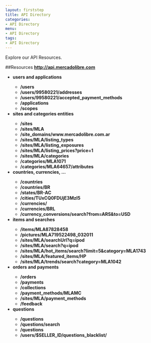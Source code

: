 ```yaml
---
layout: firststep
title: API Directory
categories: 
- API Directory
menu:
- API Directory
tags: 
- API Directory
---
```



Explore our API Resources.

##Resources
<strong>http://api.mercadolibre.com<strong>
<ul >
  <li>users and applications</li>
  <ul  class='ch-list parameters'>
    <li>/users</li>
    <li>/users/99580221/addresses</li>
    <li>/users/99580221/accepted_payment_methods</li>
    <li>/applications</li>
    <li>/scopes</li>
  </ul>
  <li>sites and categories entities</li>
  <ul>
    <li>/sites</li>
    <li>/sites/MLA</li>
    <li>/site_domains/www.mercadolibre.com.ar</li>
    <li>/sites/MLA/listing_types</li>
    <li>/sites/MLA/listing_exposures</li>
    <li>/sites/MLA/listing_prices?price=1</li>
    <li>/sites/MLA/categories</li>
    <li>/categories/MLA1071</li>
    <li>/categories/MLA64657/attributes</li>
  </ul>
  <li>countries, currencies, ...</li>
  <ul>
      <li>/countries</li>
      <li>/countries/BR</li>
      <li>/states/BR-AC</li>
      <li>/cities/TUxCQ0FDUjE3MzI5</li>
      <li>/currencies/</li>
      <li>/currencies/BRL</li>
      <li>/currency_conversions/search?from=ARS&amp;to=USD</li>
  </ul>
  <li>items and searches</li>
  <ul>
    <li>/items/MLA87828458</li>
    <li>/pictures/MLA719522498_032011</li>
    <li>/sites/MLA/searchUrl?q=ipod</li>
    <li>/sites/MLA/search?q=ipod</li>
    <li>/sites/MLA/hot_items/search?limit=5&amp;category=MLA1743</li>
    <li>/sites/MLA/featured_items/HP</li>
    <li>/sites/MLA/trends/search?category=MLA1042</li>
  </ul>
  <li>orders and payments</li>
  <ul>
    <li>/orders</li>
    <li>/payments</li>
    <li>/collections</li>
    <li>/payment_methods/MLAMC</li>
    <li>/sites/MLA/payment_methods</li>
    <li>/feedback</li>
  </ul>
  <li>questions</li>
  <ul>
    <li>/questions</li>
    <li>/questions/search</li>
    <li>/questions</li>
    <li>/users/$SELLER_ID/questions_blacklist/</li>
  </ul>
</ul>



